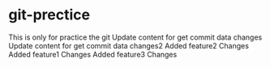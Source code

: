 # git-prectice
This is only for practice the git 
Update content for get commit data changes
Update content for get commit data changes2
Added feature2 Changes
Added feature1 Changes
Added feature3 Changes

